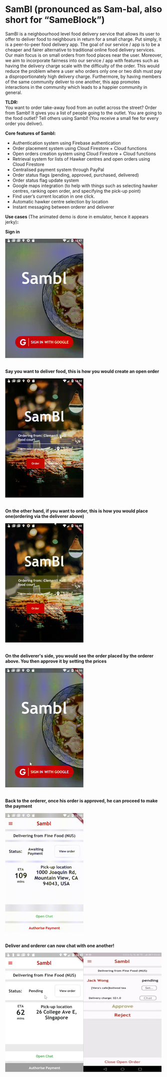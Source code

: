 # SamBl (pronounced as Sam-bal, also short for “SameBlock”)
SamBl is a neighbourhood level food delivery service that allows its user to offer to
deliver food to neighbours in return for a small charge. Put simply, it is a peer-to-peer food delivery app. The goal of our service / app is to be a cheaper and fairer alternative to traditional online food delivery services. Our main focus is on small orders from food places near the user. Moreover, we aim to incorporate fairness into our service / app with features such as having the delivery charge scale with the difficulty of the order. This would reduce the problem where a user who orders only one or two dish must pay a disproportionately high delivery charge. Furthermore, by having members of the same community deliver to one another, this app promotes interactions in the community which leads to a happier community in general.

**TLDR:**
<br>
You want to order take-away food from an outlet across the street? Order from Sambl! It gives you a list of people going to the outlet.
You are going to the food outlet? Tell others using Sambl! (You receive a small fee for every order you deliver).

**Core features of Sambl:** 
* Authentication system using Firebase authentication
* Order placement system using Cloud Firestore + Cloud functions
* Open orders creation system using Cloud Firestore + Cloud functions
* Retrieval system for lists of Hawker centres and open orders using Cloud
  Firestore
* Centralised payment system through PayPal
* Order status flags (pending, approved, purchased, delivered)
* Order status flag update system
* Google maps integration (to help with things such as selecting hawker centres,
  ranking open order, and specifying the pick-up point)
* Find user’s current location in one click.
* Automatic hawker centre selection by location
* Instant messaging between orderer and deliverer

**Use cases**
(The animated demo is done in emulator, hence it appears jerky)**:**

**Sign in**

<img src="https://github.com/iamjackslayer/Media-for-Sambl/blob/master/sign_in.gif" width="250" height="380" />
<br>
<br>

**Say you want to deliver food, this is how you would create an open order**

<img src="https://github.com/iamjackslayer/Media-for-Sambl/blob/master/create_open_order.gif" width="250" height="380" />
<br>
<br>

**On the other hand, if you want to order, this is how you would place one(ordering via the deliverer above)**

<img src="https://github.com/iamjackslayer/Media-for-Sambl/blob/master/place_order.gif" width="250" height="380" />
<br>
<br>

**On the deliverer's side, you would see the order placed by the orderer above. You then approve it by setting the prices**

<img src="https://github.com/iamjackslayer/Media-for-Sambl/blob/master/approve_order.gif" width="250" height="380" />
<br>
<br>

**Back to the orderer, once his order is approved, he can proceed to make the payment**

<img src="https://github.com/iamjackslayer/Media-for-Sambl/blob/master/authorize_payment.gif" width="250" height="380" />
<br>
<br>

**Deliver and orderer can now chat with one another!**

<img src="https://github.com/iamjackslayer/Media-for-Sambl/blob/master/chat0.gif" width="250" height="380" /><img src="https://github.com/iamjackslayer/Media-for-Sambl/blob/master/chat0.1.gif" width="250" height="380" />

